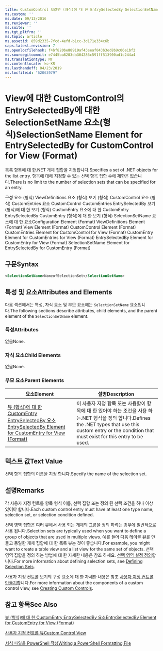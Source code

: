 ```yaml
---
title: CustomControl 보려면 (형식)에 대 한 EntrySelectedBy SelectionSetName 요소 | Microsoft Docs
ms.custom: ''
ms.date: 09/13/2016
ms.reviewer: ''
ms.suite: ''
ms.tgt_pltfrm: ''
ms.topic: article
ms.assetid: 859d2335-7fcd-4efd-b1cc-3d171e334c6b
caps.latest.revision: 7
ms.openlocfilehash: f4bf820be88919af43eeaf043b3ed8b9c06e1bf2
ms.sourcegitcommit: e7445ba8203da304286c591ff513900ad1c244a4
ms.translationtype: MT
ms.contentlocale: ko-KR
ms.lasthandoff: 04/23/2019
ms.locfileid: "62063979"
---
```

# <a name="selectionsetname-element-for-entryselectedby-for-customcontrol-for-view-format"></a><span data-ttu-id="9fcb1-102">View에 대한 CustomControl의 EntrySelectedBy에 대한 SelectionSetName 요소(형식)</span><span class="sxs-lookup"><span data-stu-id="9fcb1-102">SelectionSetName Element for EntrySelectedBy for CustomControl for View (Format)</span></span>

<span data-ttu-id="9fcb1-103">목록 항목에 대 한.NET 개체 집합을 지정합니다.</span><span class="sxs-lookup"><span data-stu-id="9fcb1-103">Specifies a set of .NET objects for the list entry.</span></span> <span data-ttu-id="9fcb1-104">항목에 대해 지정할 수 있는 선택 항목 집합 수에 제한은 없습니다.</span><span class="sxs-lookup"><span data-stu-id="9fcb1-104">There is no limit to the number of selection sets that can be specified for an entry.</span></span>

<span data-ttu-id="9fcb1-105">구성 요소 (형식) ViewDefinitions 요소 (형식) 보기 (형식) CustomControl 요소 (형식) CustomEntries 요소 CustomControl CustomEntries EntrySelectedBy 보기 (형식)에 대 한 보기 (형식) CustomEntry 요소에 대 한 CustomEntry EntrySelectedBy CustomEntry (형식)에 대 한 보기 (형식) SelectionSetName 요소에 대 한 요소</span><span class="sxs-lookup"><span data-stu-id="9fcb1-105">Configuration Element (Format) ViewDefinitions Element (Format) View Element (Format) CustomControl Element (Format) CustomEntries Element for CustomControl for View (Format) CustomEntry Element for CustomEntries for View (Format) EntrySelectedBy Element for CustomEntry for View (Format) SelectionSetName Element for EntrySelectedBy for CustomEntry (Format)</span></span>

## <a name="syntax"></a><span data-ttu-id="9fcb1-106">구문</span><span class="sxs-lookup"><span data-stu-id="9fcb1-106">Syntax</span></span>

```xml
<SelectionSetName>NameofSelectionSet</SelectionSetName>
```

## <a name="attributes-and-elements"></a><span data-ttu-id="9fcb1-107">특성 및 요소</span><span class="sxs-lookup"><span data-stu-id="9fcb1-107">Attributes and Elements</span></span>

<span data-ttu-id="9fcb1-108">다음 섹션에서는 특성, 자식 요소 및 부모 요소에는 `SelectionSetName` 요소입니다.</span><span class="sxs-lookup"><span data-stu-id="9fcb1-108">The following sections describe attributes, child elements, and the parent element of the `SelectionSetName` element.</span></span>

### <a name="attributes"></a><span data-ttu-id="9fcb1-109">특성</span><span class="sxs-lookup"><span data-stu-id="9fcb1-109">Attributes</span></span>

<span data-ttu-id="9fcb1-110">없음</span><span class="sxs-lookup"><span data-stu-id="9fcb1-110">None.</span></span>

### <a name="child-elements"></a><span data-ttu-id="9fcb1-111">자식 요소</span><span class="sxs-lookup"><span data-stu-id="9fcb1-111">Child Elements</span></span>

<span data-ttu-id="9fcb1-112">없음</span><span class="sxs-lookup"><span data-stu-id="9fcb1-112">None.</span></span>

### <a name="parent-elements"></a><span data-ttu-id="9fcb1-113">부모 요소</span><span class="sxs-lookup"><span data-stu-id="9fcb1-113">Parent Elements</span></span>

|<span data-ttu-id="9fcb1-114">요소</span><span class="sxs-lookup"><span data-stu-id="9fcb1-114">Element</span></span>|<span data-ttu-id="9fcb1-115">설명</span><span class="sxs-lookup"><span data-stu-id="9fcb1-115">Description</span></span>|
|-------------|-----------------|
|[<span data-ttu-id="9fcb1-116">뷰 (형식)에 대 한 CustomEntry EntrySelectedBy 요소</span><span class="sxs-lookup"><span data-stu-id="9fcb1-116">EntrySelectedBy Element for CustomEntry for View (Format)</span></span>](./entryselectedby-element-for-customentry-for-customcontrol-for-view-format.md)|<span data-ttu-id="9fcb1-117">이 사용자 지정 항목 또는 사용할이 항목에 대 한 있어야 하는 조건을 사용 하는.NET 형식을 정의 합니다.</span><span class="sxs-lookup"><span data-stu-id="9fcb1-117">Defines the .NET types that use this custom entry or the condition that must exist for this entry to be used.</span></span>|

## <a name="text-value"></a><span data-ttu-id="9fcb1-118">텍스트 값</span><span class="sxs-lookup"><span data-stu-id="9fcb1-118">Text Value</span></span>

<span data-ttu-id="9fcb1-119">선택 항목 집합의 이름을 지정 합니다.</span><span class="sxs-lookup"><span data-stu-id="9fcb1-119">Specify the name of the selection set.</span></span>

## <a name="remarks"></a><span data-ttu-id="9fcb1-120">설명</span><span class="sxs-lookup"><span data-stu-id="9fcb1-120">Remarks</span></span>

<span data-ttu-id="9fcb1-121">각 사용자 지정 컨트롤 항목 형식 이름, 선택 집합 또는 정의 된 선택 조건을 하나 이상 있어야 합니다.</span><span class="sxs-lookup"><span data-stu-id="9fcb1-121">Each custom control entry must have at least one type name, selection set, or selection condition defined.</span></span>

<span data-ttu-id="9fcb1-122">선택 영역 집합은 여러 뷰에서 사용 되는 개체의 그룹을 정의 하려는 경우에 일반적으로 사용 됩니다.</span><span class="sxs-lookup"><span data-stu-id="9fcb1-122">Selection sets are typically used when you want to define a group of objects that are used in multiple views.</span></span> <span data-ttu-id="9fcb1-123">예를 들어 다음 테이블 뷰를 만들고 동일한 개체 집합에 대 한 목록 뷰는 것이 좋습니다.</span><span class="sxs-lookup"><span data-stu-id="9fcb1-123">For example, you might want to create a table view and a list view for the same set of objects.</span></span> <span data-ttu-id="9fcb1-124">선택 영역 집합을 정의 하는 방법에 대 한 자세한 내용은 참조 하세요. [선택 영역 설정 정의](./defining-selection-sets.md)합니다.</span><span class="sxs-lookup"><span data-stu-id="9fcb1-124">For more information about defining selection sets, see [Defining Selection Sets](./defining-selection-sets.md).</span></span>

<span data-ttu-id="9fcb1-125">사용자 지정 컨트롤 보기의 구성 요소에 대 한 자세한 내용은 참조 [사용자 지정 컨트롤 만들기](./creating-custom-controls.md)합니다.</span><span class="sxs-lookup"><span data-stu-id="9fcb1-125">For more information about the components of a custom control view, see [Creating Custom Controls](./creating-custom-controls.md).</span></span>

## <a name="see-also"></a><span data-ttu-id="9fcb1-126">참고 항목</span><span class="sxs-lookup"><span data-stu-id="9fcb1-126">See Also</span></span>

[<span data-ttu-id="9fcb1-127">뷰 (형식)에 대 한 CustomEntry EntrySelectedBy 요소</span><span class="sxs-lookup"><span data-stu-id="9fcb1-127">EntrySelectedBy Element for CustomEntry for View (Format)</span></span>](./entryselectedby-element-for-customentry-for-customcontrol-for-view-format.md)

[<span data-ttu-id="9fcb1-128">사용자 지정 컨트롤 뷰</span><span class="sxs-lookup"><span data-stu-id="9fcb1-128">Custom Control View</span></span>](./creating-custom-controls.md)

[<span data-ttu-id="9fcb1-129">서식 파일을 PowerShell 작성</span><span class="sxs-lookup"><span data-stu-id="9fcb1-129">Writing a PowerShell Formatting File</span></span>](./writing-a-powershell-formatting-file.md)
